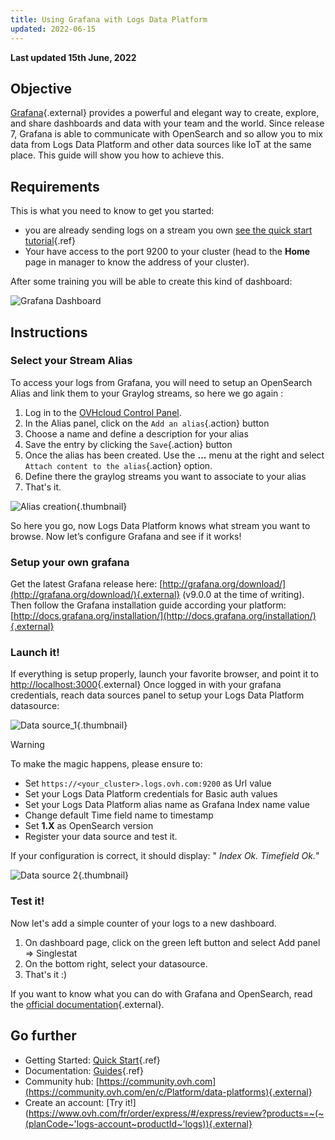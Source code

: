 ```yaml
---
title: Using Grafana with Logs Data Platform
updated: 2022-06-15
---
```


**Last updated 15th June, 2022**

## Objective

[Grafana](http://grafana.org/){.external} provides a powerful and elegant way to create, explore, and share dashboards and data with your team and the world. Since release 7, Grafana is able to communicate with OpenSearch and so allow you to mix data from Logs Data Platform and other data sources like IoT at the same place. This guide will show you how to achieve this.


## Requirements

This is what you need to know to get you started:

- you are already sending logs on a stream you own [see the quick start tutorial](/pages/platform/logs-data-platform/quick_start){.ref}
- Your have access to the port 9200 to your cluster (head to the **Home** page in manager to know the address of your cluster).

After some training you will be able to create this kind of dashboard:

![Grafana Dashboard](images/grafana.png)


## Instructions

### Select your Stream Alias

To access your logs from Grafana, you will need to setup an OpenSearch Alias and link them to your Graylog streams, so here we go again :

1. Log in to the [OVHcloud Control Panel](https://ca.ovh.com/auth/?action=gotomanager&from=https://www.ovh.com/asia/&ovhSubsidiary=asia).
2. In the Alias panel, click on the `Add an alias`{.action} button
3. Choose a name and define a description for your alias
4. Save the entry by clicking the `Save`{.action} button
5. Once the alias has been created. Use the **...** menu at the right and select `Attach content to the alias`{.action} option.
6. Define there the graylog streams you want to associate to your alias
7. That's it.

![Alias creation](images/alias.png){.thumbnail}

So here you go, now Logs Data Platform knows what stream you want to browse. Now let’s configure Grafana and see if it works!


### Setup your own grafana

Get the latest Grafana release here: [http://grafana.org/download/](http://grafana.org/download/){.external} (v9.0.0 at the time of writing).
Then follow the Grafana installation guide according your platform: [http://docs.grafana.org/installation/](http://docs.grafana.org/installation/){.external}

### Launch it!

If everything is setup properly, launch your favorite browser, and point it to [http://localhost:3000](http://localhost:3000){.external} Once logged in with your grafana credentials, reach data sources panel to setup your Logs Data Platform datasource:

![Data source_1](images/datasource_1.png){.thumbnail}



> [!warning]
>
> To make the magic happens, please ensure to:
>
> - Set `https://<your_cluster>.logs.ovh.com:9200` as Url value
> - Set your Logs Data Platform credentials for Basic auth values
> - Set your Logs Data Platform alias name as Grafana Index name value
> - Change default Time field name to timestamp
> - Set **1.X** as OpenSearch version
> - Register your data source and test it.
>


If your configuration is correct, it should display: " _Index Ok. Timefield Ok._"

![Data source 2](images/datasource_2.png){.thumbnail}


### Test it!

Now let's add a simple counter of your logs to a new dashboard.

1. On dashboard page, click on the green left button and select Add panel => Singlestat
2. On the bottom right, select your datasource.
3. That's it :)

If you want to know what you can do with Grafana and OpenSearch, read the [official documentation](https://grafana.com/grafana/plugins/grafana-opensearch-datasource/){.external}.


## Go further

- Getting Started: [Quick Start](/pages/platform/logs-data-platform/quick_start){.ref}
- Documentation: [Guides](/products/public-cloud-data-platforms-logs-data-platform){.ref}
- Community hub: [https://community.ovh.com](https://community.ovh.com/en/c/Platform/data-platforms){.external}
- Create an account: [Try it!](https://www.ovh.com/fr/order/express/#/express/review?products=~(~(planCode~'logs-account~productId~'logs)){.external}
